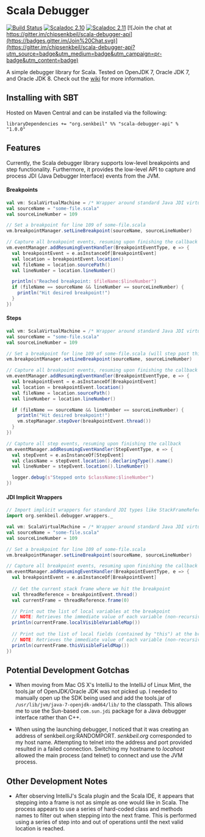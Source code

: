 Scala Debugger
==============

[![Build Status](https://travis-ci.org/chipsenkbeil/scala-debugger-api.svg?branch=master)](https://travis-ci.org/chipsenkbeil/scala-debugger-api)
[![Scaladoc 2.10](https://img.shields.io/badge/Scaladoc-2.10-34B6A8.svg?style=flat)](http://www.javadoc.io/doc/org.senkbeil/scala-debugger-api_2.10)
[![Scaladoc 2.11](https://img.shields.io/badge/Scaladoc-2.11-34B6A8.svg?style=flat)](http://www.javadoc.io/doc/org.senkbeil/scala-debugger-api_2.11)
[![Join the chat at https://gitter.im/chipsenkbeil/scala-debugger-api](https://badges.gitter.im/Join%20Chat.svg)](https://gitter.im/chipsenkbeil/scala-debugger-api?utm_source=badge&utm_medium=badge&utm_campaign=pr-badge&utm_content=badge)

A simple debugger library for Scala. Tested on OpenJDK 7, Oracle JDK 7, and Oracle JDK 8. Check out the [wiki](https://github.com/chipsenkbeil/scala-debugger-api/wiki) for more information.

Installing with SBT
-------------------

Hosted on Maven Central and can be installed via the following:

    libraryDependencies += "org.senkbeil" %% "scala-debugger-api" % "1.0.0"
    
Features
--------

Currently, the Scala debugger library supports low-level breakpoints and step functionality. Furthermore, it provides the low-level API to capture and process JDI (Java Debugger Interface) events from the JVM.

#### Breakpoints ####
```scala
val vm: ScalaVirtualMachine = /* Wrapper around standard Java JDI virtual machine */
val sourceName = "some-file.scala"
val sourceLineNumber = 109

// Set a breakpoint for line 109 of some-file.scala
vm.breakpointManager.setLineBreakpoint(sourceName, sourceLineNumber)

// Capture all breakpoint events, resuming upon finishing the callback
vm.eventManager.addResumingEventHandler(BreakpointEventType, e => {
  val breakpointEvent = e.asInstanceOf[BreakpointEvent]
  val location = breakpointEvent.location()
  val fileName = location.sourcePath()
  val lineNumber = location.lineNumber()

  println(s"Reached breakpoint: $fileName:$lineNumber")
  if (fileName == sourceName && lineNumber == sourceLineNumber) {
    println("Hit desired breakpoint!")
  }
})
```

#### Steps ####
```scala
val vm: ScalaVirtualMachine = /* Wrapper around standard Java JDI virtual machine */
val sourceName = "some-file.scala"
val sourceLineNumber = 109

// Set a breakpoint for line 109 of some-file.scala (will step past this)
vm.breakpointManager.setLineBreakpoint(sourceName, sourceLineNumber)

// Capture all breakpoint events, resuming upon finishing the callback
vm.eventManager.addResumingEventHandler(BreakpointEventType, e => {
  val breakpointEvent = e.asInstanceOf[BreakpointEvent]
  val location = breakpointEvent.location()
  val fileName = location.sourcePath()
  val lineNumber = location.lineNumber()

  if (fileName == sourceName && lineNumber == sourceLineNumber) {
    println("Hit desired breakpoint!")
    vm.stepManager.stepOver(breakpointEvent.thread())
  }
})

// Capture all step events, resuming upon finishing the callback
vm.eventManager.addResumingEventHandler(StepEventType, e => {
  val stepEvent = e.asInstanceOf[StepEvent]
  val className = stepEvent.location().declaringType().name()
  val lineNumber = stepEvent.location().lineNumber()

  logger.debug(s"Stepped onto $className:$lineNumber")
})
```

#### JDI Implicit Wrappers ####
```scala
// Import implicit wrappers for standard JDI types like StackFrameReference and ThreadReference
import org.senkbeil.debugger.wrappers._

val vm: ScalaVirtualMachine = /* Wrapper around standard Java JDI virtual machine */
val sourceName = "some-file.scala"
val sourceLineNumber = 109

// Set a breakpoint for line 109 of some-file.scala
vm.breakpointManager.setLineBreakpoint(sourceName, sourceLineNumber)

// Capture all breakpoint events, resuming upon finishing the callback
vm.eventManager.addResumingEventHandler(BreakpointEventType, e => {
  val breakpointEvent = e.asInstanceOf[BreakpointEvent]
  
  // Get the current stack frame where we hit the breakpoint
  val threadReference = breakpointEvent.thread()
  val currentFrame = threadReference.frame(0)

  // Print out the list of local variables at the breakpoint
  // NOTE: Retrieves the immediate value of each variable (non-recursive), so primitives are immediately available
  println(currentFrame.localVisibleVariableMap())
  
  // Print out the list of local fields (contained by "this") at the breakpoint
  // NOTE: Retrieves the immediate value of each variable (non-recursive), so primitives are immediately available
  println(currentFrame.thisVisibleFieldMap())
})
```

Potential Development Gotchas
-----------------------------

- When moving from Mac OS X's IntelliJ to the IntelliJ of Linux Mint, the
  tools.jar of OpenJDK/Oracle JDK was not picked up. I needed to manually open
  up the SDK being used and add the tools.jar of 
  `/usr/lib/jvm/java-7-openjdk-amd64/lib/` to the classpath. This allows me to
  use the Sun-based `com.sun.jdi` package for a Java debugger interface rather
  than C++.

- When using the launching debugger, I noticed that it was creating an address
  of senkbeil.org:RANDOMPORT. _senkbeil.org_ corresponded to my host name.
  Attempting to telnet into the address and port provided resulted in a failed
  connection. Switching my hostname to _locahost_ allowed the main process
  (and telnet) to connect and use the JVM process.

Other Development Notes
-----------------------

- After observing IntelliJ's Scala plugin and the Scala IDE, it appears that
  stepping into a frame is not as simple as one would like in Scala. The
  process appears to use a series of hard-coded class and methods names to
  filter out when stepping into the next frame. This is performed using a
  series of step into and out of operations until the next valid location is
  reached.


